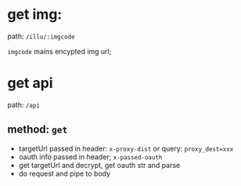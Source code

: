 # get img:
path: `/illu/:imgcode`

`imgcode` mains encypted img url;

# get api
path: `/api`

## method: `get`
* targetUrl passed in header: `x-proxy-dist` or query: `proxy_dest=xxx`
* oauth info passed in header; `x-passed-oauth`
* get targetUrl and decrypt, get oauth str and parse
* do request and pipe to body
